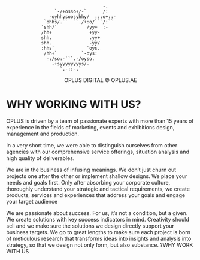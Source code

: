 ```
                                    -.            
                  `-/+osso+/-`      /:            
                -oyhhysoosyhhy/  :::o+::-         
              `ohhs/.``  ``./+:o/```/:``          
             `shh/`           /yy+  :-            
             /hh+              +yy-               
             shh.              .yy+               
             shh.              -yy/               
             :hhs`            `oys.               
              /hh+`         `-oys:                
               -:/so:-```.-/oyso.                 
                 -+syyyyyyyys/-                   
                    `.-::-.`                      
```

<p align='center'>
OPLUS DIGITAL © OPLUS.AE
</p>
<h1>WHY WORKING WITH US?</h1>
<p>
OPLUS is driven by a team of passionate experts with more than 15 years of experience in the fields of marketing, events and exhibitions design, management and production.

In a very short time, we were able to distinguish ourselves from other agencies with our comprehensive service offerings, situation analysis and high quality of deliverables.

​We are in the business of infusing meanings. We don’t just churn out projects one after the other or implement shallow designs. We place your needs and goals first. Only after absorbing your corporate culture, thoroughly understand your strategic and tactical requirements, we create products, services and experiences that address your goals and engage your target audience

​We are passionate about success. For us, it’s not a condition, but a given. We create solutions with key success indicators in mind. Creativity should sell and we make sure the solutions we design directly support your business targets. We go to great lengths to make sure each project is born of meticulous research that transforms ideas into insights and analysis into strategy, so that we design not only form, but also substance.
?WHY WORK WITH US
</p>
          

